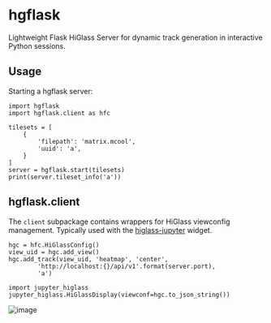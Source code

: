 # hgflask

Lightweight Flask HiGlass Server for dynamic track generation in interactive Python sessions.

## Usage

Starting a hgflask server:

```
import hgflask
import hgflask.client as hfc

tilesets = [
    {
        'filepath': 'matrix.mcool',
        'uuid': 'a',
    }
]
server = hgflask.start(tilesets)
print(server.tileset_info('a'))
```

## hgflask.client

The `client` subpackage contains wrappers for HiGlass viewconfig management. Typically used with the [higlass-jupyter](https://github.com/reservoirgenomics/jupyter-higlass) widget.
```
hgc = hfc.HiGlassConfig()
view_uid = hgc.add_view()
hgc.add_track(view_uid, 'heatmap', 'center', 
        'http://localhost:{}/api/v1'.format(server.port), 
        'a')

import jupyter_higlass
jupyter_higlass.HiGlassDisplay(viewconf=hgc.to_json_string())
```


![image](https://user-images.githubusercontent.com/2143629/42402390-7e145f96-8148-11e8-8ba6-ae2246c5cc4e.png)


